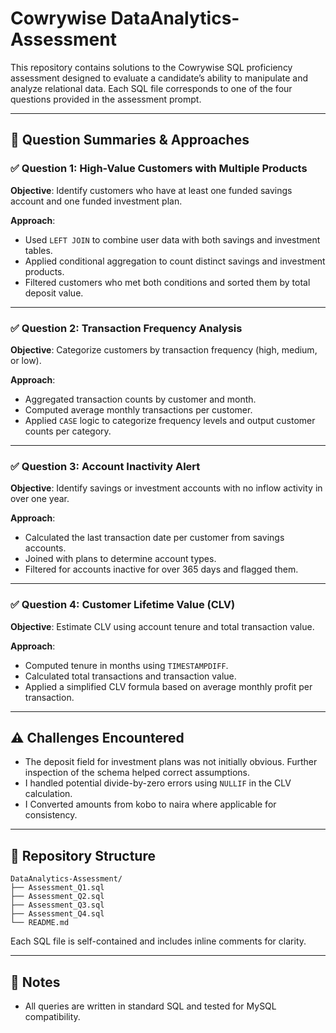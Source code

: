 # Cowrywise DataAnalytics-Assessment

This repository contains solutions to the Cowrywise SQL proficiency assessment designed to evaluate a candidate’s ability to manipulate and analyze relational data. Each SQL file corresponds to one of the four questions provided in the assessment prompt.

---

## 🧠 Question Summaries & Approaches

### ✅ Question 1: High-Value Customers with Multiple Products
**Objective**: Identify customers who have at least one funded savings account and one funded investment plan.

**Approach**:
- Used `LEFT JOIN` to combine user data with both savings and investment tables.
- Applied conditional aggregation to count distinct savings and investment products.
- Filtered customers who met both conditions and sorted them by total deposit value.

---

### ✅ Question 2: Transaction Frequency Analysis
**Objective**: Categorize customers by transaction frequency (high, medium, or low).

**Approach**:
- Aggregated transaction counts by customer and month.
- Computed average monthly transactions per customer.
- Applied `CASE` logic to categorize frequency levels and output customer counts per category.

---

### ✅ Question 3: Account Inactivity Alert
**Objective**: Identify savings or investment accounts with no inflow activity in over one year.

**Approach**:
- Calculated the last transaction date per customer from savings accounts.
- Joined with plans to determine account types.
- Filtered for accounts inactive for over 365 days and flagged them.

---

### ✅ Question 4: Customer Lifetime Value (CLV)
**Objective**: Estimate CLV using account tenure and total transaction value.

**Approach**:
- Computed tenure in months using `TIMESTAMPDIFF`.
- Calculated total transactions and transaction value.
- Applied a simplified CLV formula based on average monthly profit per transaction.

---

## ⚠️ Challenges Encountered
- The deposit field for investment plans was not initially obvious. Further inspection of the schema helped correct assumptions.
- I handled potential divide-by-zero errors using `NULLIF` in the CLV calculation.
- I Converted amounts from kobo to naira where applicable for consistency.

---

## 📂 Repository Structure

```
DataAnalytics-Assessment/
├── Assessment_Q1.sql
├── Assessment_Q2.sql
├── Assessment_Q3.sql
├── Assessment_Q4.sql
└── README.md
```

Each SQL file is self-contained and includes inline comments for clarity.

---

## 📝 Notes
- All queries are written in standard SQL and tested for MySQL compatibility.

